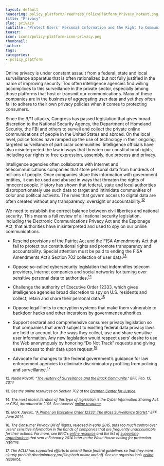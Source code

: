 ```yaml
---
layout: default
headerimg: policy_platform/FreePress_PolicyPlatform_Privacy_notext.png
title: "Privacy"
slug: privacy
subtitle: "Protect Users’ Personal Information and the Right to Communicate in Private"
teaser:
icon: icons/policy-platform-icon-privacy.png
thumbnail:
author:
tags:
categories:
- policy_platform
---
```

Online privacy is under constant assault from a federal, state and local surveillance apparatus that is often rationalized but not fully justified in the name of improving security. Too often intelligence agencies find willing accomplices to this surveillance in the private sector, especially among those platforms that host or transmit our communications. Many of these companies are in the business of aggregating user data and yet they often fail to adhere to their own privacy policies when it comes to protecting consumers.

Since the 9/11 attacks, Congress has passed legislation that gives broad discretion to the National Security Agency, the Department of Homeland Security, the FBI and others to surveil and collect the private online communications of people in the United States and abroad. On the local level, police forces have ramped up the use of technology in their ongoing, targeted surveillance of particular communities. Intelligence officials have also misinterpreted the law in ways that threaten our constitutional rights, including our rights to free expression, assembly, due process and privacy.

Intelligence agencies often collaborate with Internet and telecommunications companies that store personal data from hundreds of millions of people. Once companies share this information with government entities, it can be used and abused in ways that threaten the rights of innocent people. History has shown that federal, state and local authorities disproportionately use such data to target and intimidate communities of color and political activists. The rules that govern access to digital data are often created without any transparency, oversight or accountability.<sup>[12](#12)<sup>

We need to establish the correct balance between civil liberties and national security. This means a full review of all national security legislation, including the Electronic Communications Privacy Act and the Espionage Act, that authorities have misinterpreted and used to spy on our online communications.

 * Rescind provisions of the Patriot Act and the FISA Amendments Act that fail to protect our constitutional rights and promote transparency and accountability. Special attention must be paid to ending the FISA Amendments Act’s Section 702 collection of user data.<sup>[13](#13)<sup>

 * Oppose so-called cybersecurity legislation that indemnifies telecom providers, Internet companies and social networks for turning over sensitive personal data to authorities.<sup>[14](#14)<sup>

 * Challenge the authority of Executive Order 12333, which gives intelligence agencies broad discretion to spy on U.S. residents and collect, retain and share their personal data.<sup>[15](#15)<sup>

 * Oppose legal limits to encryption systems that make them vulnerable to backdoor hacks and other incursions by government authorities.

 * Support sectoral and comprehensive consumer privacy legislation so that companies that aren’t subject to existing federal data privacy laws are held to account for the ways they collect, use and share sensitive user information. Any new legislation would respect users’ desire to use the Web anonymously by honoring “Do Not Track” requests and giving users access to their data upon request.<sup>[16](#16)<sup>

 * Advocate for changes to the federal government’s guidance for law enforcement agencies to eliminate discriminatory profiling from policing and surveillance.<sup>[17](#17)<sup>

<sub><a name="12">12</a>. *Nadia Kayalli, “[The History of Surveillance and the Black Community](https://www.eff.org/deeplinks/2014/02/history-surveillance-and-black-community),” EFF, Feb. 13, 2014.*</sub>

<sub><a name="13">13</a>. *See the online resources on Section 702 at the [Brennan Center for Justice](https://www.brennancenter.org/sites/default/files/analysis/Government%20Surveillance%20Factsheet.pdf).*</sub>

<sub><a name="14">14</a>. *The most recent iteration of this type of legislation is the Cyber Information Sharing Act, or CISA, introduced in 2015. See Access’ [online resource](https://www.accessnow.org/blog/2015/03/04/the-cisa-2.0-frequently-asked-questions-faq).*</sub>

<sub><a name="15">15</a>. *Mark Jaycox, “[A Primer on Executive Order 12333: The Mass Surveillance Starlet](https://www.eff.org/deeplinks/2014/06/primer-executive-order-12333-mass-surveillance-starlet),” EFF, June 2014.*</sub>

<sub><a name="16">16</a>. *The Consumer Privacy Bill of Rights, released in early 2015, puts too much control over users' sensitive information in the hands of companies that are frequently unaccountable for their actions. For more, see EPIC’s [online resource](https://epic.org/privacy/white_house_consumer_privacy_.html) and the list of [supporting organizations](https://epic.org/privacy/Obama-CPBR.pdf) that sent a February 2014 letter to the White House calling for protection reforms.*</sub>

<sub><a name="17">17</a>. *The ACLU has supported efforts to amend these federal guidelines so that they more clearly prohibit discriminatory profiling both online and off. See the organization’s [online resource](https://www.aclu.org/issues/national-security/discriminatory-profiling).*</sub>
